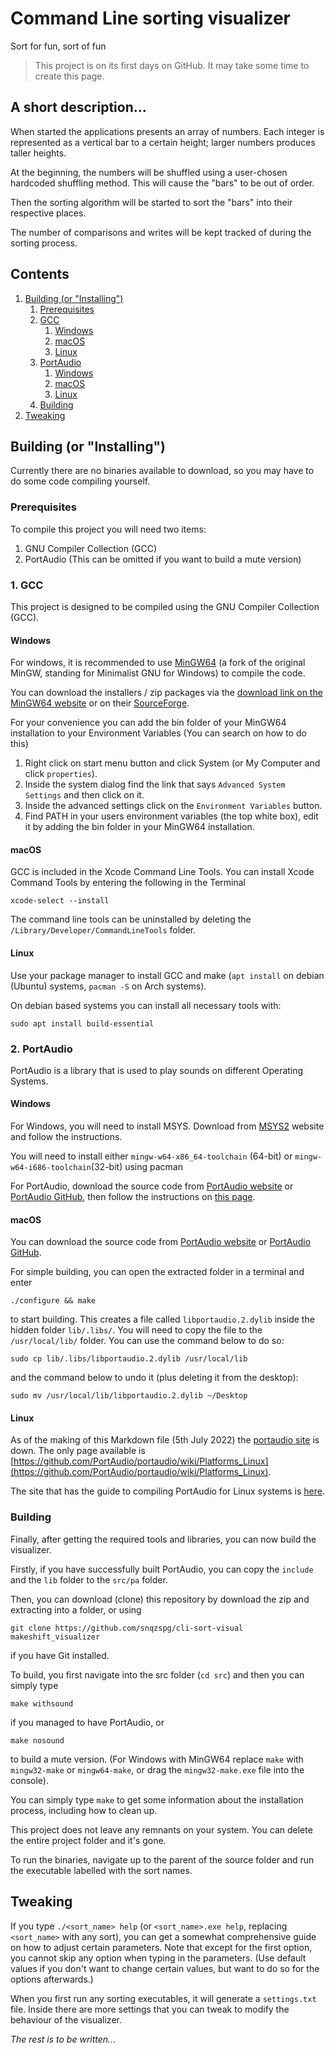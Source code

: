 # Command Line sorting visualizer

Sort for fun, sort of fun

> This project is on its first days on GitHub. It may take some time to create this page.

## A short description...

When started the applications presents an array of numbers. Each integer is represented as a vertical bar to a certain height; larger numbers produces taller heights.

At the beginning, the numbers will be shuffled using a user-chosen hardcoded shuffling method. This will cause the "bars" to be out of order.

Then the sorting algorithm will be started to sort the "bars" into their respective places.

The number of comparisons and writes will be kept tracked of during the sorting process.

## Contents

1. [Building (or "Installing")](#a-short-description)
    1. [Prerequisites](#prerequisites)
    2. [GCC](#1-gcc)
        1. [Windows](#windows)
        2. [macOS](#macos)
        3. [Linux](#linux)
    3. [PortAudio](#2-portaudio)
        1. [Windows](#windows-1)
        2. [macOS](#macos-1)
        3. [Linux](#linux-1)
    4. [Building](#building)
2. [Tweaking](#tweaking)

## Building (or "Installing")

Currently there are no binaries available to download, so you may have to do some code compiling yourself.

### Prerequisites

To compile this project you will need two items:

1. GNU Compiler Collection (GCC)
2. PortAudio (This can be omitted if you want to build a mute version)

### 1. GCC

This project is designed to be compiled using the GNU Compiler Collection (GCC).

#### Windows

For windows, it is recommended to use [MinGW64](https://www.mingw-w64.org/) (a fork of the original MinGW, standing for Minimalist GNU for Windows) to compile the code.

You can download the installers / zip packages via the [download link on the MinGW64 website](https://www.mingw-w64.org/downloads/#mingw-builds) or on their [SourceForge](https://sourceforge.net/projects/mingw-w64/files/Toolchains%20targetting%20Win32/Personal%20Builds/mingw-builds/).

For your convenience you can add the bin folder of your MinGW64 installation to your Environment Variables (You can search on how to do this)

1. Right click on start menu button and click System (or My Computer and click `properties`).
2. Inside the system dialog find the link that says `Advanced System Settings` and then click on it.
3. Inside the advanced settings click on the `Environment Variables` button. 
4. Find PATH in your users environment variables (the top white box), edit it by adding the bin folder in your MinGW64 installation.

#### macOS

GCC is included in the Xcode Command Line Tools. You can install Xcode Command Tools by entering the following in the Terminal

```
xcode-select --install
```

The command line tools can be uninstalled by deleting the `/Library/Developer/CommandLineTools` folder.

#### Linux

Use your package manager to install GCC and make (`apt install` on debian (Ubuntu) systems, `pacman -S` on Arch systems).

On debian based systems you can install all necessary tools with:

```
sudo apt install build-essential
```

### 2. PortAudio

PortAudio is a library that is used to play sounds on different Operating Systems.

#### Windows

For Windows, you will need to install MSYS. Download from [MSYS2](https://www.msys2.org/) website and follow the instructions. 

You will need to install either `mingw-w64-x86_64-toolchain` (64-bit) or `mingw-w64-i686-toolchain`(32-bit) using pacman

For PortAudio, download the source code from [PortAudio website](http://www.portaudio.com/) or [PortAudio GitHub](https://github.com/PortAudio/portaudio), then follow the instructions on [this page](https://github.com/PortAudio/portaudio/wiki/Notes_about_building_PortAudio_with_MinGW).

#### macOS

You can download the source code from [PortAudio website](http://www.portaudio.com/) or [PortAudio GitHub](https://github.com/PortAudio/portaudio).

For simple building, you can open the extracted folder in a terminal and enter

```
./configure && make
```

to start building. This creates a file called `libportaudio.2.dylib` inside the hidden folder `lib/.libs/`. You will need to copy the file to the `/usr/local/lib/` folder. You can use the command below to do so:

```
sudo cp lib/.libs/libportaudio.2.dylib /usr/local/lib
```

and the command below to undo it (plus deleting it from the desktop):

```
sudo mv /usr/local/lib/libportaudio.2.dylib ~/Desktop
```

#### Linux

As of the making of this Markdown file (5th July 2022) the [portaudio site](http://www.portaudio.com/) is down. The only page available is [https://github.com/PortAudio/portaudio/wiki/Platforms_Linux](https://github.com/PortAudio/portaudio/wiki/Platforms_Linux).

The site that has the guide to compiling PortAudio for Linux systems is [here](http://portaudio.com/docs/v19-doxydocs/compile_linux.html).

### Building

Finally, after getting the required tools and libraries, you can now build the visualizer.

Firstly, if you have successfully built PortAudio, you can copy the `include` and the `lib` folder to the `src/pa` folder.

Then, you can download (clone) this repository by download the zip and extracting into a folder, or using

```
git clone https://github.com/snqzspg/cli-sort-visual makeshift_visualizer
```

if you have Git installed.

To build, you first navigate into the src folder (`cd src`) and then you can simply type

```
make withsound
```

if you managed to have PortAudio, or

```
make nosound
```

to build a mute version. (For Windows with MinGW64 replace `make` with `mingw32-make` or `mingw64-make`, or drag the `mingw32-make.exe` file into the console).

You can simply type `make` to get some information about the installation process, including how to clean up.

This project does not leave any remnants on your system. You can delete the entire project folder and it's gone.

To run the binaries, navigate up to the parent of the source folder and run the executable labelled with the sort names.

## Tweaking

If you type `./<sort_name> help` (or `<sort_name>.exe help`, replacing `<sort_name>` with any sort), you can get a somewhat comprehensive guide on how to adjust certain parameters. Note that except for the first option, you cannot skip any option when typing in the parameters. (Use default values if you don't want to change certain values, but want to do so for the options afterwards.)

When you first run any sorting executables, it will generate a `settings.txt` file. Inside there are more settings that you can tweak to modify the behaviour of the visualizer.

*The rest is to be written...*
